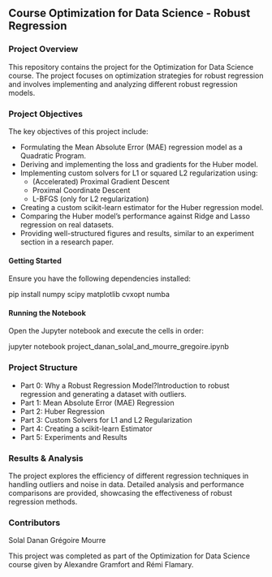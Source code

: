 ## Course Optimization for Data Science - Robust Regression

### Project Overview
This repository contains the project for the Optimization for Data Science course. The project focuses on optimization strategies for robust regression and involves implementing and analyzing different robust regression models.

### Project Objectives

The key objectives of this project include:
- Formulating the Mean Absolute Error (MAE) regression model as a Quadratic Program.
- Deriving and implementing the loss and gradients for the Huber model.
- Implementing custom solvers for L1 or squared L2 regularization using:
  - (Accelerated) Proximal Gradient Descent
  - Proximal Coordinate Descent
  - L-BFGS (only for L2 regularization)
- Creating a custom scikit-learn estimator for the Huber regression model.
- Comparing the Huber model’s performance against Ridge and Lasso regression on real datasets.
- Providing well-structured figures and results, similar to an experiment section in a research paper.

#### Getting Started

Ensure you have the following dependencies installed:

pip install numpy scipy matplotlib cvxopt numba

#### Running the Notebook

Open the Jupyter notebook and execute the cells in order:

jupyter notebook project_danan_solal_and_mourre_gregoire.ipynb

### Project Structure
- Part 0: Why a Robust Regression Model?Introduction to robust regression and generating a dataset with outliers.
- Part 1: Mean Absolute Error (MAE) Regression
- Part 2: Huber Regression
- Part 3: Custom Solvers for L1 and L2 Regularization
- Part 4: Creating a scikit-learn Estimator
- Part 5: Experiments and Results

### Results & Analysis

The project explores the efficiency of different regression techniques in handling outliers and noise in data. Detailed analysis and performance comparisons are provided, showcasing the effectiveness of robust regression methods.

### Contributors
Solal Danan
Grégoire Mourre

This project was completed as part of the Optimization for Data Science course given by Alexandre Gramfort and Rémi Flamary.
